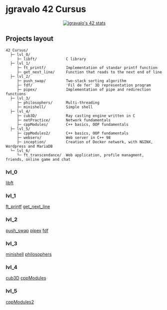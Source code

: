 # jgravalo 42 Cursus

<div align="center">
  
[![jgravalo's 42 stats](https://badge.mediaplus.ma/greenbinary/jgravalo?1337Badge=off&UM6P=off)](https://github.com/oakoudad/badge42)

</div>

## Projects layout

    42 Cursus/
      ├─ lvl_0/
         ├─ libft/             C library
      ├─ lvl_1/
         ├─ ft_printf/         Implementation of standar printf function
         ├─ get_next_line/     Function that reads to the next end of line
      ├─ lvl_2/
         ├─ push_swap/         Two-stack sorting algorithm
         ├─ fdf/               'Fil de fer' 3D representation program
         ├─ pipex/             Implementation of pipe and redirection functions
      ├─ lvl_3/
         ├─ philosophers/      Multi-threading
         ├─ minishell/         Simple shell
      ├─ lvl_4/
         ├─ cub3D/             Ray casting engine written in C
         ├─ netPractice/       Network fundamentals
         ├─ cppModules/        C++ basics, OOP fundamentals
      ├─ lvl_5/
         ├─ cppModules2/       C++ basics, OOP fundamentals
         ├─ webserv/           Web server in C++ 98
         ├─ inception/         Creation of Docker network, with NGINX, Wordpress and MariaDB
      └─ lvl_6/
         └─ ft_transcendance/  Web application, profile managment, friends, online game and chat

### lvl_0
 [libft](https://github.com/jgravalo/Libft)
### lvl_1
 [ft_printf](https://github.com/jgravalo/ft_printf)
 [get_next_line](https://github.com/jgravalo/Get_next_line)
### lvl_2
 [push_swap](https://github.com/jgravalo/Push_swap)
 [pipex](https://github.com/jgravalo/Pipex)
 [fdf](https://github.com/jgravalo/FdF)
### lvl_3
 [minishell](https://github.com/jgravalo/Minishell)
 [philosophers](https://github.com/jgravalo/Philosophers)
### lvl_4
 [cub3D](https://github.com/jgravalo/Cub3D)
 [cppModules](https://github.com/jgravalo/CPP-modules)
### lvl_5
 [cppModules2](https://github.com/jgravalo/CPP-modules_2)
